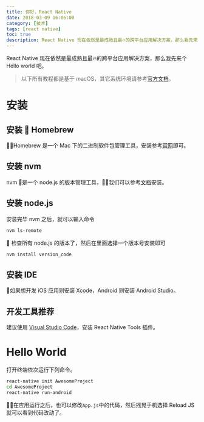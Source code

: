 ```yaml
---
title: 你好，React Native
date: 2018-03-09 16:05:00
category: [技术]
tags: [react native]
toc: true
description: React Native 现在依然是最成熟且最🔥的跨平台应用解决方案，那么我先来个 Hello world 吧。
---
```


React Native 现在依然是最成熟且最🔥的跨平台应用解决方案，那么我先来个 Hello world 吧。

<!-- more -->

> 以下所有教程都是基于 macOS，其它系统环境请参考[官方文档](https://facebook.github.io/react-native/docs/getting-started.html)。

# 安装

## 安装 🍺 Homebrew

Homebrew 是一个 Mac 下的二进制软件包管理工具，安装参考[官网](https://brew.sh/)即可。

## 安装 nvm

nvm 是一个 node.js 的版本管理工具，我们可以参考[文档](https://github.com/creationix/nvm)安装。

## 安装 node.js

安装完毕 nvm 之后，就可以输入命令

```bash
nvm ls-remote
```

检查所有 node.js 的版本了，然后在里面选择一个版本号安装即可

```bash
nvm install version_code
```

## 安装 IDE

如果想开发 iOS 应用则安装 Xcode，Android 则安装 Android Studio。

## 开发工具推荐

建议使用 [Visual Studio Code](https://code.visualstudio.com/)，安装 React Native Tools 插件。

# Hello World

打开终端依次运行下列命令。

```bash
react-native init AwesomeProject
cd AwesomeProject
react-native run-android
```

在应用运行之后，也可以修改`App.js`中的代码，然后摇晃手机选择 Reload JS 就可以看到代码改动了。